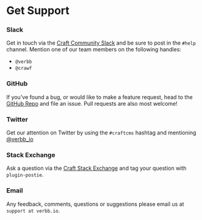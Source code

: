 # Get Support

### Slack

Get in touch via the [Craft Community Slack](https://buildwithcraft.com/community#slack) and be sure to post in the `#help` channel. Mention one of our team members on the following handles:

- `@verbb`
- `@crawf`

### GitHub

If you've found a bug, or would like to make a feature request, head to the [GitHub Repo](https://github.com/verbb/postie/issues) and file an issue. Pull requests are also most welcome!

### Twitter

Get our attention on Twitter by using the `#craftcms` hashtag and mentioning [@verbb\_io](https://twitter.com/verbb_io)

### Stack Exchange

Ask a question via the [Craft Stack Exchange](http://craftcms.stackexchange.com/) and tag your question with `plugin-postie`.

### Email

Any feedback, comments, questions or suggestions please email us at `support at verbb.io`.